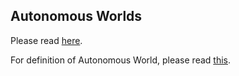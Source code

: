 ## Autonomous Worlds

Please read [here](https://book.dojoengine.org/theory/autonomous-worlds.html).

For definition of Autonomous World, please read [this](https://syora.substack.com/p/the-survey-of-the-definition-of-autonomous-world-30407d07895a).